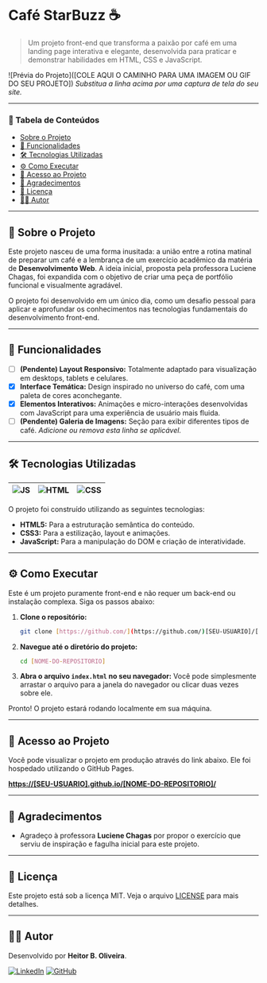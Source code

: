 # Café StarBuzz ☕

> Um projeto front-end que transforma a paixão por café em uma landing page interativa e elegante, desenvolvida para praticar e demonstrar habilidades em HTML, CSS e JavaScript.

![Prévia do Projeto]([COLE AQUI O CAMINHO PARA UMA IMAGEM OU GIF DO SEU PROJETO])
*Substitua a linha acima por uma captura de tela do seu site.*

---

### 📖 Tabela de Conteúdos
* [Sobre o Projeto](#-sobre-o-projeto)
* [🚀 Funcionalidades](#-funcionalidades)
* [🛠️ Tecnologias Utilizadas](#-tecnologias-utilizadas)
* [⚙️ Como Executar](#-como-executar)
* [🔗 Acesso ao Projeto](#-acesso-ao-projeto)
* [🙏 Agradecimentos](#-agradecimentos)
* [📄 Licença](#-licença)
* [👨‍💻 Autor](#-autor)

---

## 📖 Sobre o Projeto

Este projeto nasceu de uma forma inusitada: a união entre a rotina matinal de preparar um café e a lembrança de um exercício acadêmico da matéria de **Desenvolvimento Web**. A ideia inicial, proposta pela professora Luciene Chagas, foi expandida com o objetivo de criar uma peça de portfólio funcional e visualmente agradável.

O projeto foi desenvolvido em um único dia, como um desafio pessoal para aplicar e aprofundar os conhecimentos nas tecnologias fundamentais do desenvolvimento front-end.

---

## 🚀 Funcionalidades

- [ ] **(Pendente) Layout Responsivo:** Totalmente adaptado para visualização em desktops, tablets e celulares.
- [x] **Interface Temática:** Design inspirado no universo do café, com uma paleta de cores aconchegante.
- [x] **Elementos Interativos:** Animações e micro-interações desenvolvidas com JavaScript para uma experiência de usuário mais fluida.
- [ ] **(Pendente) Galeria de Imagens:** Seção para exibir diferentes tipos de café. *Adicione ou remova esta linha se aplicável.*

---

## 🛠️ Tecnologias Utilizadas
| ![JS](https://img.icons8.com/color/96/javascript--v1.png) | ![HTML](https://img.icons8.com/color/96/html-5--v1.png) | ![CSS](https://img.icons8.com/color/96/css3.png) |
|--------|-------|--------| 

O projeto foi construído utilizando as seguintes tecnologias:

* **HTML5:** Para a estruturação semântica do conteúdo.
* **CSS3:** Para a estilização, layout e animações.
* **JavaScript:** Para a manipulação do DOM e criação de interatividade.

---

## ⚙️ Como Executar

Este é um projeto puramente front-end e não requer um back-end ou instalação complexa. Siga os passos abaixo:

1.  **Clone o repositório:**
    ```bash
    git clone [https://github.com/](https://github.com/)[SEU-USUARIO]/[NOME-DO-REPOSITORIO].git
    ```

2.  **Navegue até o diretório do projeto:**
    ```bash
    cd [NOME-DO-REPOSITORIO]
    ```

3.  **Abra o arquivo `index.html` no seu navegador:**
    Você pode simplesmente arrastar o arquivo para a janela do navegador ou clicar duas vezes sobre ele.

Pronto! O projeto estará rodando localmente em sua máquina.

---

## 🔗 Acesso ao Projeto

Você pode visualizar o projeto em produção através do link abaixo. Ele foi hospedado utilizando o GitHub Pages.

**[https://[SEU-USUARIO].github.io/[NOME-DO-REPOSITORIO]/](https://[SEU-USUARIO].github.io/[NOME-DO-REPOSITORIO]/)**

---

## 🙏 Agradecimentos

* Agradeço à professora **Luciene Chagas** por propor o exercício que serviu de inspiração e fagulha inicial para este projeto.

---

## 📄 Licença

Este projeto está sob a licença MIT. Veja o arquivo [LICENSE](LICENSE) para mais detalhes.

---

## 👨‍💻 Autor

Desenvolvido por **Heitor B. Oliveira**.

[![LinkedIn](https://img.shields.io/badge/LinkedIn-0077B5?style=for-the-badge&logo=linkedin&logoColor=white)](https://www.linkedin.com/in/heitorboli/)
[![GitHub](https://img.shields.io/badge/GitHub-181717?style=for-the-badge&logo=github&logoColor=white)](https://github.com/heitorbolisw4)

